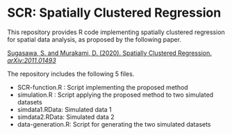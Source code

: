 # SCR: Spatially Clustered Regression

This repository provides R code implementing spatially clustered regression for spatial data analysis, as proposed by the following paper.

[Sugasawa, S. and Murakami, D. (2020). Spatially Clustered Regression. *arXiv:2011.01493*](https://arxiv.org/abs/2011.01493)

The repository includes the following 5 files.

* SCR-function.R : Script implementing the proposed method
* simulation.R : Script applying the proposed method to two simulated datasets 
* simdata1.RData: Simulated data 1
* simdata2.RData: Simulated data 2
* data-generation.R: Script for generating the two simulated datasets
